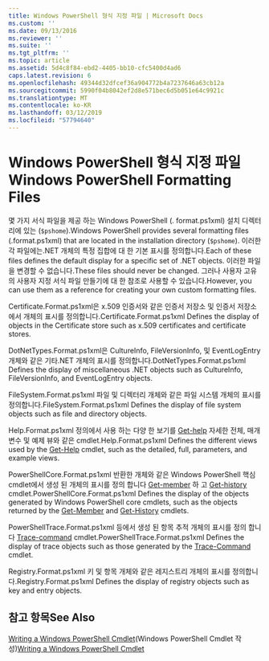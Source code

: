 ```yaml
---
title: Windows PowerShell 형식 지정 파일 | Microsoft Docs
ms.custom: ''
ms.date: 09/13/2016
ms.reviewer: ''
ms.suite: ''
ms.tgt_pltfrm: ''
ms.topic: article
ms.assetid: 5d4c8f84-ebd2-4405-bb10-cfc5400d4ad6
caps.latest.revision: 6
ms.openlocfilehash: 49344d32dfcef36a904772b4a7237646a63cb12a
ms.sourcegitcommit: 5990f04b8042ef2d8e571bec6d5b051e64c9921c
ms.translationtype: MT
ms.contentlocale: ko-KR
ms.lasthandoff: 03/12/2019
ms.locfileid: "57794640"
---
```

# <a name="windows-powershell-formatting-files"></a><span data-ttu-id="e524f-102">Windows PowerShell 형식 지정 파일</span><span class="sxs-lookup"><span data-stu-id="e524f-102">Windows PowerShell Formatting Files</span></span>

<span data-ttu-id="e524f-103">몇 가지 서식 파일을 제공 하는 Windows PowerShell (. format.ps1xml) 설치 디렉터리에 있는 (`$pshome`).</span><span class="sxs-lookup"><span data-stu-id="e524f-103">Windows PowerShell provides several formatting files (.format.ps1xml) that are located in the installation directory (`$pshome`).</span></span> <span data-ttu-id="e524f-104">이러한 각 파일에는.NET 개체의 특정 집합에 대 한 기본 표시를 정의합니다.</span><span class="sxs-lookup"><span data-stu-id="e524f-104">Each of these files defines the default display for a specific set of .NET objects.</span></span> <span data-ttu-id="e524f-105">이러한 파일을 변경할 수 없습니다.</span><span class="sxs-lookup"><span data-stu-id="e524f-105">These files should never be changed.</span></span> <span data-ttu-id="e524f-106">그러나 사용자 고유의 사용자 지정 서식 파일 만들기에 대 한 참조로 사용할 수 있습니다.</span><span class="sxs-lookup"><span data-stu-id="e524f-106">However, you can use them as a reference for creating your own custom formatting files.</span></span>

<span data-ttu-id="e524f-107">Certificate.Format.ps1xml은 x.509 인증서와 같은 인증서 저장소 및 인증서 저장소에서 개체의 표시를 정의합니다.</span><span class="sxs-lookup"><span data-stu-id="e524f-107">Certificate.Format.ps1xml Defines the display of objects in the Certificate store such as x.509 certificates and certificate stores.</span></span>

<span data-ttu-id="e524f-108">DotNetTypes.Format.ps1xml은 CultureInfo, FileVersionInfo, 및 EventLogEntry 개체와 같은 기타.NET 개체의 표시를 정의합니다.</span><span class="sxs-lookup"><span data-stu-id="e524f-108">DotNetTypes.Format.ps1xml Defines the display of miscellaneous .NET objects such as CultureInfo, FileVersionInfo, and EventLogEntry objects.</span></span>

<span data-ttu-id="e524f-109">FileSystem.Format.ps1xml 파일 및 디렉터리 개체와 같은 파일 시스템 개체의 표시를 정의합니다.</span><span class="sxs-lookup"><span data-stu-id="e524f-109">FileSystem.Format.ps1xml Defines the display of file system objects such as file and directory objects.</span></span>

<span data-ttu-id="e524f-110">Help.Format.ps1xml 정의에서 사용 하는 다양 한 보기를 [Get-help](/powershell/module/Microsoft.PowerShell.Core/Get-Help) 자세한 전체, 매개 변수 및 예제 뷰와 같은 cmdlet.</span><span class="sxs-lookup"><span data-stu-id="e524f-110">Help.Format.ps1xml Defines the different views used by the [Get-Help](/powershell/module/Microsoft.PowerShell.Core/Get-Help) cmdlet, such as the detailed, full, parameters, and example views.</span></span>

<span data-ttu-id="e524f-111">PowerShellCore.Format.ps1xml 반환한 개체와 같은 Windows PowerShell 핵심 cmdlet에서 생성 된 개체의 표시를 정의 합니다 [Get-member](/powershell/module/Microsoft.PowerShell.Utility/Get-Member) 하 고 [Get-history](/powershell/module/Microsoft.PowerShell.Core/Get-History) cmdlet.</span><span class="sxs-lookup"><span data-stu-id="e524f-111">PowerShellCore.Format.ps1xml Defines the display of the objects generated by Windows PowerShell core cmdlets, such as the objects returned by the [Get-Member](/powershell/module/Microsoft.PowerShell.Utility/Get-Member) and [Get-History](/powershell/module/Microsoft.PowerShell.Core/Get-History) cmdlets.</span></span>

<span data-ttu-id="e524f-112">PowerShellTrace.Format.ps1xml 등에서 생성 된 항목 추적 개체의 표시를 정의 합니다 [Trace-command](/powershell/module/Microsoft.PowerShell.Utility/Trace-Command) cmdlet.</span><span class="sxs-lookup"><span data-stu-id="e524f-112">PowerShellTrace.Format.ps1xml Defines the display of trace objects such as those generated by the [Trace-Command](/powershell/module/Microsoft.PowerShell.Utility/Trace-Command) cmdlet.</span></span>

<span data-ttu-id="e524f-113">Registry.Format.ps1xml 키 및 항목 개체와 같은 레지스트리 개체의 표시를 정의합니다.</span><span class="sxs-lookup"><span data-stu-id="e524f-113">Registry.Format.ps1xml Defines the display of registry objects such as key and entry objects.</span></span>

## <a name="see-also"></a><span data-ttu-id="e524f-114">참고 항목</span><span class="sxs-lookup"><span data-stu-id="e524f-114">See Also</span></span>

<span data-ttu-id="e524f-115">[Writing a Windows PowerShell Cmdlet](../cmdlet/writing-a-windows-powershell-cmdlet.md)(Windows PowerShell Cmdlet 작성)</span><span class="sxs-lookup"><span data-stu-id="e524f-115">[Writing a Windows PowerShell Cmdlet](../cmdlet/writing-a-windows-powershell-cmdlet.md)</span></span>
